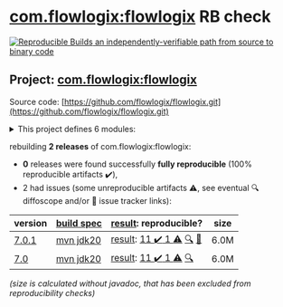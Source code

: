 [com.flowlogix:flowlogix](https://central.sonatype.com/artifact/com.flowlogix/flowlogix/7.0.1/versions) RB check
=======

[![Reproducible Builds](https://reproducible-builds.org/images/logos/rb.svg) an independently-verifiable path from source to binary code](https://reproducible-builds.org/)

## Project: [com.flowlogix:flowlogix](https://central.sonatype.com/artifact/com.flowlogix/flowlogix/7.0.1/versions)

Source code: [https://github.com/flowlogix/flowlogix.git](https://github.com/flowlogix/flowlogix.git)

<details><summary>This project defines 6 modules:</summary>

* [com.flowlogix:flowlogix](https://central.sonatype.com/artifact/com.flowlogix/flowlogix/7.0.1)
* [com.flowlogix:flowlogix-bom](https://central.sonatype.com/artifact/com.flowlogix/flowlogix-bom/7.0.1)
* [com.flowlogix:flowlogix-datamodel](https://central.sonatype.com/artifact/com.flowlogix/flowlogix-datamodel/7.0.1)
* [com.flowlogix:flowlogix-jee](https://central.sonatype.com/artifact/com.flowlogix/flowlogix-jee/7.0.1)
* [com.flowlogix:jakarta-ee](https://central.sonatype.com/artifact/com.flowlogix/jakarta-ee/7.0.1)
* [com.flowlogix:jee-examples](https://central.sonatype.com/artifact/com.flowlogix/jee-examples/7.0.1)
</details>

rebuilding **2 releases** of com.flowlogix:flowlogix:
- **0** releases were found successfully **fully reproducible** (100% reproducible artifacts :heavy_check_mark:),
- 2 had issues (some unreproducible artifacts :warning:, see eventual :mag: diffoscope and/or :memo: issue tracker links):

| version | [build spec](/BUILDSPEC.md) | [result](https://reproducible-builds.org/docs/jvm/): reproducible? | size |
| -- | --------- | ------ | -- |
| [7.0.1](https://central.sonatype.com/artifact/com.flowlogix/flowlogix/7.0.1/pom) | [mvn jdk20](flowlogix-7.0.1.buildspec) | [result](flowlogix-7.0.1.buildinfo): [11 :heavy_check_mark:  1 :warning:](flowlogix-7.0.1.buildcompare) [:mag:](flowlogix-7.0.1.diffoscope) [:memo:](https://github.com/flowlogix/flowlogix/pull/470) | 6.0M |
| [7.0](https://central.sonatype.com/artifact/com.flowlogix/flowlogix/7.0/pom) | [mvn jdk20](flowlogix-7.0.buildspec) | [result](flowlogix-7.0.buildinfo): [11 :heavy_check_mark:  1 :warning:](flowlogix-7.0.buildcompare) [:mag:](flowlogix-7.0.diffoscope) | 6.0M |

<i>(size is calculated without javadoc, that has been excluded from reproducibility checks)</i>
